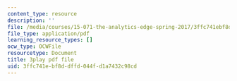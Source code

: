 ```yaml
---
content_type: resource
description: ''
file: /media/courses/15-071-the-analytics-edge-spring-2017/3ffc741ebf8ddffd044fd1a7432c98cd_5tCSR5L4nWI.pdf
file_type: application/pdf
learning_resource_types: []
ocw_type: OCWFile
resourcetype: Document
title: 3play pdf file
uid: 3ffc741e-bf8d-dffd-044f-d1a7432c98cd
---
```

